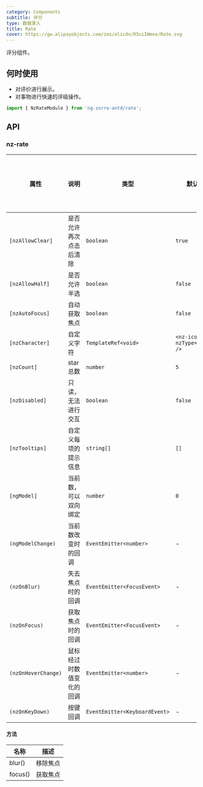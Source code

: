 ```yaml
---
category: Components
subtitle: 评分
type: 数据录入
title: Rate
cover: https://gw.alipayobjects.com/zos/alicdn/R5uiIWmxe/Rate.svg
---
```


评分组件。

## 何时使用

- 对评价进行展示。
- 对事物进行快速的评级操作。

```ts
import { NzRateModule } from 'ng-zorro-antd/rate';
```

## API

### nz-rate

| 属性                | 说明                     | 类型                          | 默认值                                | 支持全局配置 |
| ------------------- | ------------------------ | ----------------------------- | ------------------------------------- | ------------ |
| `[nzAllowClear]`    | 是否允许再次点击后清除   | `boolean`                     | `true`                                | ✅            |
| `[nzAllowHalf]`     | 是否允许半选             | `boolean`                     | `false`                               | ✅            |
| `[nzAutoFocus]`     | 自动获取焦点             | `boolean`                     | `false`                               |
| `[nzCharacter]`     | 自定义字符               | `TemplateRef<void>`           | `<nz-icon nzType="star" />` |
| `[nzCount]`         | star 总数                | `number`                      | `5`                                   |
| `[nzDisabled]`      | 只读，无法进行交互       | `boolean`                     | `false`                               |
| `[nzTooltips]`      | 自定义每项的提示信息     | `string[]`                    | `[]`                                  |
| `[ngModel]`         | 当前数，可以双向绑定     | `number`                      | `0`                                   |
| `(ngModelChange)`   | 当前数改变时的回调       | `EventEmitter<number>`        | -                                     |
| `(nzOnBlur)`        | 失去焦点时的回调         | `EventEmitter<FocusEvent>`    | -                                     |
| `(nzOnFocus)`       | 获取焦点时的回调         | `EventEmitter<FocusEvent>`    | -                                     |
| `(nzOnHoverChange)` | 鼠标经过时数值变化的回调 | `EventEmitter<number>`        | -                                     |
| `(nzOnKeyDown)`     | 按键回调                 | `EventEmitter<KeyboardEvent>` | -                                     |

#### 方法

| 名称    | 描述     |
| ------- | -------- |
| blur()  | 移除焦点 |
| focus() | 获取焦点 |
